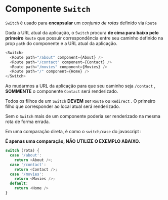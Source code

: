 # Componente `Switch`

`Switch` é usado para **encapsular** um *conjunto de rotas* definido via `Route` 

Dada a URL atual da aplicação, o `Switch` procura **de cima para baixo pelo primeiro** `Route` que possuir correspondência entre seu caminho definido na prop `path` do componente e a URL atual da aplicação.

```javascript
<Switch>
  <Route path="/about" component={About} />
  <Route path="/contact" component={Contact} />
  <Route path="/movies" component={Movies} />
  <Route path="/" component={Home} />
</Switch>
```

Ao mudarmos a URL da aplicação para que seu caminho seja `/contact` , **SOMMENTE** o componente `Contact` será renderizado.

Todos os filhos de um `Switch` **DEVEM** ser `Route` ou `Redirect` . O primeiro filho que corresponder ao local atual será renderizado. 

Sem o `Switch` mais de um componente poderia ser renderizado na mesma rota de forma errada.

Em uma comparação direta, é como o `switch/case` do javascript :

**É apenas uma comparação, NÃO UTILIZE O EXEMPLO ABAIXO.**
```javascript
switch (rota) {
  case '/about':
    return <About />;
  case '/contact':
    return <Contact />;
  case '/movies':
    return <Movies />;
  default:
    return <Home />
}
```
